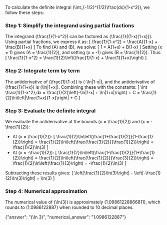 

To calculate the definite integral \(\int_{-1/2}^{1/2}\frac{dx}{1-x^2}\), we follow these steps:

### Step 1: Simplify the integrand using partial fractions
The integrand \(\frac{1}{1-x^2}\) can be factored as \(\frac{1}{(1-x)(1+x)}\). Using partial fractions, we express it as:
\[
\frac{1}{1-x^2} = \frac{A}{1-x} + \frac{B}{1+x}
\]
To find \(A\) and \(B\), we solve:
\[
1 = A(1+x) + B(1-x)
\]
Setting \(x = 1\) gives \(A = \frac{1}{2}\), and setting \(x = -1\) gives \(B = \frac{1}{2}\). Thus:
\[
\frac{1}{1-x^2} = \frac{1}{2}\left(\frac{1}{1-x} + \frac{1}{1+x}\right)
\]

### Step 2: Integrate term by term
The antiderivative of \(\frac{1}{1-x}\) is \(-\ln|1-x|\), and the antiderivative of \(\frac{1}{1+x}\) is \(\ln|1+x|\). Combining these with the constants:
\[
\int \frac{1}{1-x^2}\,dx = \frac{1}{2}\left(-\ln|1-x| + \ln|1+x|\right) + C = \frac{1}{2}\ln\left|\frac{1+x}{1-x}\right| + C
\]

### Step 3: Evaluate the definite integral
We evaluate the antiderivative at the bounds \(x = \frac{1}{2}\) and \(x = -\frac{1}{2}\):
- At \(x = \frac{1}{2}\):
  \[
  \frac{1}{2}\ln\left(\frac{1+\frac{1}{2}}{1-\frac{1}{2}}\right) = \frac{1}{2}\ln\left(\frac{\frac{3}{2}}{\frac{1}{2}}\right) = \frac{1}{2}\ln(3)
  \]
- At \(x = -\frac{1}{2}\):
  \[
  \frac{1}{2}\ln\left(\frac{1-\frac{1}{2}}{1+\frac{1}{2}}\right) = \frac{1}{2}\ln\left(\frac{\frac{1}{2}}{\frac{3}{2}}\right) = \frac{1}{2}\ln\left(\frac{1}{3}\right) = -\frac{1}{2}\ln(3)
  \]

Subtracting these results gives:
\[
\left[\frac{1}{2}\ln(3)\right] - \left[-\frac{1}{2}\ln(3)\right] = \ln(3)
\]

### Step 4: Numerical approximation
The numerical value of \(\ln(3)\) is approximately \(1.09861228866811\), which rounds to \(1.0986122887\) when rounded to 10 decimal places.

{"answer": "\(\ln 3\)", "numerical_answer": "1.0986122887"}